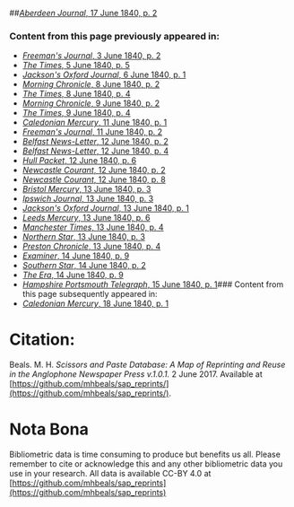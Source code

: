 ##[*Aberdeen Journal*, 17 June 1840, p. 2](https://mhbeals.github.io/sap_html/Aberdeen-Journal/Aberdeen-Journal-17-June-1840-p-2)

### Content from this page previously appeared in:
+ [*Freeman's Journal*, 3 June 1840, p. 2](https://mhbeals.github.io/sap_html/Freeman's-Journal/Freeman's-Journal-3-June-1840-p-2)
+ [*The Times*, 5 June 1840, p. 5](https://mhbeals.github.io/sap_html/The-Times/The-Times-5-June-1840-p-5)
+ [*Jackson's Oxford Journal*, 6 June 1840, p. 1](https://mhbeals.github.io/sap_html/Jackson's-Oxford-Journal/Jackson's-Oxford-Journal-6-June-1840-p-1)
+ [*Morning Chronicle*, 8 June 1840, p. 2](https://mhbeals.github.io/sap_html/Morning-Chronicle/Morning-Chronicle-8-June-1840-p-2)
+ [*The Times*, 8 June 1840, p. 4](https://mhbeals.github.io/sap_html/The-Times/The-Times-8-June-1840-p-4)
+ [*Morning Chronicle*, 9 June 1840, p. 2](https://mhbeals.github.io/sap_html/Morning-Chronicle/Morning-Chronicle-9-June-1840-p-2)
+ [*The Times*, 9 June 1840, p. 4](https://mhbeals.github.io/sap_html/The-Times/The-Times-9-June-1840-p-4)
+ [*Caledonian Mercury*, 11 June 1840, p. 1](https://mhbeals.github.io/sap_html/Caledonian-Mercury/Caledonian-Mercury-11-June-1840-p-1)
+ [*Freeman's Journal*, 11 June 1840, p. 2](https://mhbeals.github.io/sap_html/Freeman's-Journal/Freeman's-Journal-11-June-1840-p-2)
+ [*Belfast News-Letter*, 12 June 1840, p. 2](https://mhbeals.github.io/sap_html/Belfast-News-Letter/Belfast-News-Letter-12-June-1840-p-2)
+ [*Belfast News-Letter*, 12 June 1840, p. 4](https://mhbeals.github.io/sap_html/Belfast-News-Letter/Belfast-News-Letter-12-June-1840-p-4)
+ [*Hull Packet*, 12 June 1840, p. 6](https://mhbeals.github.io/sap_html/Hull-Packet/Hull-Packet-12-June-1840-p-6)
+ [*Newcastle Courant*, 12 June 1840, p. 2](https://mhbeals.github.io/sap_html/Newcastle-Courant/Newcastle-Courant-12-June-1840-p-2)
+ [*Newcastle Courant*, 12 June 1840, p. 8](https://mhbeals.github.io/sap_html/Newcastle-Courant/Newcastle-Courant-12-June-1840-p-8)
+ [*Bristol Mercury*, 13 June 1840, p. 3](https://mhbeals.github.io/sap_html/Bristol-Mercury/Bristol-Mercury-13-June-1840-p-3)
+ [*Ipswich Journal*, 13 June 1840, p. 3](https://mhbeals.github.io/sap_html/Ipswich-Journal/Ipswich-Journal-13-June-1840-p-3)
+ [*Jackson's Oxford Journal*, 13 June 1840, p. 1](https://mhbeals.github.io/sap_html/Jackson's-Oxford-Journal/Jackson's-Oxford-Journal-13-June-1840-p-1)
+ [*Leeds Mercury*, 13 June 1840, p. 6](https://mhbeals.github.io/sap_html/Leeds-Mercury/Leeds-Mercury-13-June-1840-p-6)
+ [*Manchester Times*, 13 June 1840, p. 4](https://mhbeals.github.io/sap_html/Manchester-Times/Manchester-Times-13-June-1840-p-4)
+ [*Northern Star*, 13 June 1840, p. 3](https://mhbeals.github.io/sap_html/Northern-Star/Northern-Star-13-June-1840-p-3)
+ [*Preston Chronicle*, 13 June 1840, p. 4](https://mhbeals.github.io/sap_html/Preston-Chronicle/Preston-Chronicle-13-June-1840-p-4)
+ [*Examiner*, 14 June 1840, p. 9](https://mhbeals.github.io/sap_html/Examiner/Examiner-14-June-1840-p-9)
+ [*Southern Star*, 14 June 1840, p. 2](https://mhbeals.github.io/sap_html/Southern-Star/Southern-Star-14-June-1840-p-2)
+ [*The Era*, 14 June 1840, p. 9](https://mhbeals.github.io/sap_html/The-Era/The-Era-14-June-1840-p-9)
+ [*Hampshire Portsmouth Telegraph*, 15 June 1840, p. 1](https://mhbeals.github.io/sap_html/Hampshire-Portsmouth-Telegraph/Hampshire-Portsmouth-Telegraph-15-June-1840-p-1)### Content from this page subsequently appeared in:
+ [*Caledonian Mercury*, 18 June 1840, p. 1](https://mhbeals.github.io/sap_html/Caledonian-Mercury/Caledonian-Mercury-18-June-1840-p-1)
                    
# Citation: 

Beals. M. H. *Scissors and Paste Database: A Map of Reprinting and Reuse in the Anglophone Newspaper Press v.1.0.1.* 2 June 2017. Available at [https://github.com/mhbeals/sap_reprints/](https://github.com/mhbeals/sap_reprints/). 
                    
# Nota Bona

Bibliometric data is time consuming to produce but benefits us all. Please remember to cite or acknowledge this and any other bibliometric data you use in your research. All data is available CC-BY 4.0 at [https://github.com/mhbeals/sap_reprints](https://github.com/mhbeals/sap_reprints)